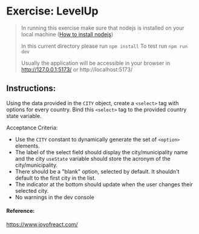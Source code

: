# Exercise: LevelUp

> In running this exercise make sure that nodejs is installed on your local machine ([How to install nodejs](https://nodejs.org/en/learn/getting-started/how-to-install-nodejs))
>
> In this current directory please run `npm install`
> To test run `npm run dev`
>
> Usually the application will be accessible in your browser in http://127.0.0.1:5173/ or http://localhost:5173/

## Instructions:

Using the data provided in the `CITY` object, create a `<select>` tag with options for every country. Bind this `<select>` tag to the provided country state variable.

Acceptance Criteria:

- Use the `CITY` constant to dynamically generate the set of `<option>` elements.
- The label of the select field should display the city/municipality name and the city `useState` variable should store the acronym of the city/municipality.
- There should be a "blank" option, selected by default. It shouldn't default to the first city in the list.
- The indicator at the bottom should update when the user changes their selected city.
- No warnings in the dev console

#### Reference:

https://www.joyofreact.com/
